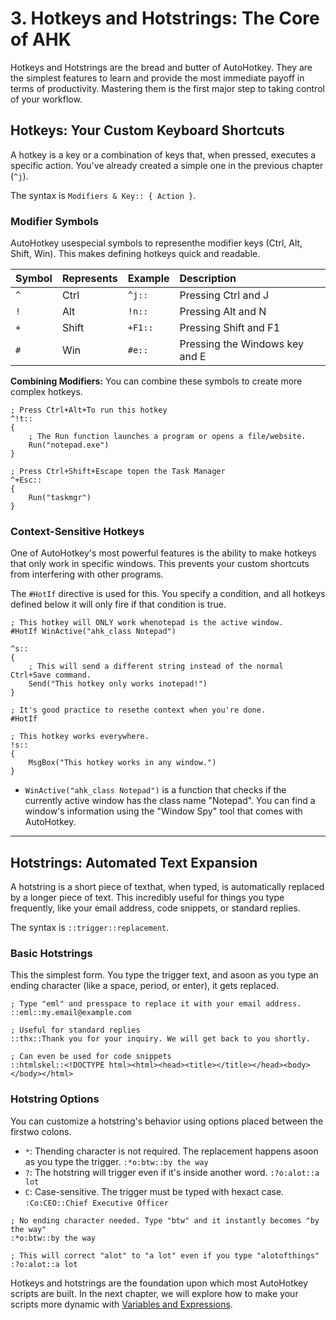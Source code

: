 # 3. Hotkeys and Hotstrings: The Core of AHK

Hotkeys and Hotstrings are the bread and butter of AutoHotkey. They are the simplest features to learn and provide the most immediate payoff in terms of productivity. Mastering them is the first major step to taking control of your workflow.

## Hotkeys: Your Custom Keyboard Shortcuts

A hotkey is a key or a combination of keys that, when pressed, executes a specific action. You've already created a simple one in the previous chapter (`^j`).

The syntax is `Modifiers & Key:: { Action }`.

### Modifier Symbols

AutoHotkey usespecial symbols to representhe modifier keys (Ctrl, Alt, Shift, Win). This makes defining hotkeys quick and readable.

| Symbol | Represents | Example | Description |
| :--- | :--- | :--- | :--- |
| `^` | Ctrl | `^j::` | Pressing Ctrl and J |
| `!` | Alt | `!n::` | Pressing Alt and N |
| `+` | Shift | `+F1::` | Pressing Shift and F1 |
| `#` | Win | `#e::` | Pressing the Windows key and E |

**Combining Modifiers:** You can combine these symbols to create more complex hotkeys.

```autohotkey
; Press Ctrl+Alt+To run this hotkey
^!t::
{
    ; The Run function launches a program or opens a file/website.
    Run("notepad.exe")
}

; Press Ctrl+Shift+Escape topen the Task Manager
^+Esc::
{
    Run("taskmgr")
}
```

### Context-Sensitive Hotkeys

One of AutoHotkey's most powerful features is the ability to make hotkeys that only work in specific windows. This prevents your custom shortcuts from interfering with other programs.

The `#HotIf` directive is used for this. You specify a condition, and all hotkeys defined below it will only fire if that condition is true.

```autohotkey
; This hotkey will ONLY work whenotepad is the active window.
#HotIf WinActive("ahk_class Notepad")

^s::
{
    ; This will send a different string instead of the normal Ctrl+Save command.
    Send("This hotkey only works inotepad!")
}

; It's good practice to resethe context when you're done.
#HotIf

; This hotkey works everywhere.
!s::
{
    MsgBox("This hotkey works in any window.")
}
```

-   `WinActive("ahk_class Notepad")` is a function that checks if the currently active window has the class name "Notepad". You can find a window's information using the "Window Spy" tool that comes with AutoHotkey.

--- 

## Hotstrings: Automated Text Expansion

A hotstring is a short piece of texthat, when typed, is automatically replaced by a longer piece of text. This incredibly useful for things you type frequently, like your email address, code snippets, or standard replies.

The syntax is `::trigger::replacement`.

### Basic Hotstrings

This the simplest form. You type the trigger text, and asoon as you type an ending character (like a space, period, or enter), it gets replaced.

```autohotkey
; Type "eml" and presspace to replace it with your email address.
::eml::my.email@example.com

; Useful for standard replies
::thx::Thank you for your inquiry. We will get back to you shortly.

; Can even be used for code snippets
::htmlskel::<!DOCTYPE html><html><head><title></title></head><body></body></html>
```

### Hotstring Options

You can customize a hotstring's behavior using options placed between the firstwo colons.

-   `*`: Thending character is not required. The replacement happens asoon as you type the trigger. `:*o:btw::by the way`
-   `?`: The hotstring will trigger even if it's inside another word. `:?o:alot::a lot`
-   `C`: Case-sensitive. The trigger must be typed with hexact case. `:Co:CEO::Chief Executive Officer`

```autohotkey
; No ending character needed. Type "btw" and it instantly becomes "by the way"
:*o:btw::by the way

; This will correct "alot" to "a lot" even if you type "alotofthings"
:?o:alot::a lot
```

Hotkeys and hotstrings are the foundation upon which most AutoHotkey scripts are built. In the next chapter, we will explore how to make your scripts more dynamic with [Variables and Expressions](/automation_tools/autohotkey/./04_variables_expressions.md).




